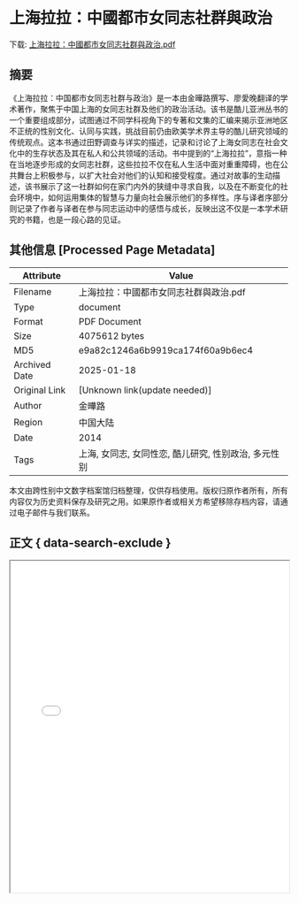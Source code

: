 # 上海拉拉：中國都市女同志社群與政治

<!-- tcd_download_link -->
下载: [上海拉拉：中國都市女同志社群與政治.pdf](上海拉拉：中國都市女同志社群與政治.pdf)
<!-- tcd_download_link_end -->

## 摘要

<!-- tcd_abstract -->
《上海拉拉：中国都市女同志社群与政治》是一本由金曄路撰写、廖愛晚翻译的学术著作，聚焦于中国上海的女同志社群及他们的政治活动。该书是酷儿亚洲丛书的一个重要组成部分，试图通过不同学科视角下的专著和文集的汇编来揭示亚洲地区不正统的性别文化、认同与实践，挑战目前仍由欧美学术界主导的酷儿研究领域的传统观点。这本书通过田野调查与详实的描述，记录和讨论了上海女同志在社会文化中的生存状态及其在私人和公共领域的活动。书中提到的“上海拉拉”，意指一种在当地逐步形成的女同志社群，这些拉拉不仅在私人生活中面对重重障碍，也在公共舞台上积极参与，以扩大社会对他们的认知和接受程度。通过对故事的生动描述，该书展示了这一社群如何在家门内外的狭缝中寻求自我，以及在不断变化的社会环境中，如何运用集体的智慧与力量向社会展示他们的多样性。序与译者序部分则记录了作者与译者在参与同志运动中的感悟与成长，反映出这不仅是一本学术研究的书籍，也是一段心路的见证。

<!-- tcd_abstract_end -->

## 其他信息 [Processed Page Metadata]

| Attribute       | Value                                  |
|-----------------|----------------------------------------|
| Filename        | 上海拉拉：中國都市女同志社群與政治.pdf                             |
| Type            | document                                 |
| Format          | PDF Document                               |
| Size            | 4075612 bytes                           |
| MD5             | e9a82c1246a6b9919ca174f60a9b6ec4                                  |
| Archived Date   | 2025-01-18                             |
| Original Link   | [Unknown link(update needed)]                         |
| Author          | 金曄路                               |
| Region          | 中国大陆                               |
| Date            | 2014                                 |
| Tags            | 上海, 女同志, 女同性恋, 酷儿研究, 性别政治, 多元性别                                 |

本文由跨性别中文数字档案馆归档整理，仅供存档使用。版权归原作者所有，所有内容仅为历史资料保存及研究之用。如果原作者或相关方希望移除存档内容，请通过电子邮件与我们联系。

## 正文 { data-search-exclude }

<!-- tcd_main_text -->
<iframe src="../上海拉拉：中國都市女同志社群與政治.pdf" width="100%" height="600px">
    <p>无法显示PDF，请下载查看。</p>
</iframe>
<!-- tcd_main_text_end -->

